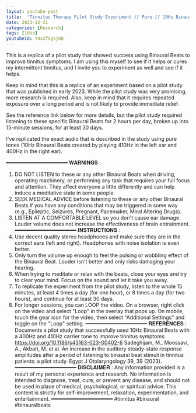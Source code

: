 ```yaml
---
layout: youtube-post
title:  'Tinnitus Therapy Pilot Study Experiment // Pure // 10Hz Binaural Beats'
date: 2023-12-31
categories: [Research]
tags: [10Hz]
youtubeid: Y4sZfSgSjUQ
---
```


<p class="premono" markdown="1">
This is a replica of a pilot study that showed success using Binaural Beats to improve tinnitus symptoms. I am using this myself to see if it helps or cures my intermittent tinnitus, and I invite you to experiment as well and see if it helps.

Keep in mind that this is a replica of an experiment based on a pilot study that was published in early 2023. While the pilot study was very promising, more research is required. Also, keep in mind that it requires repeated exposure over a long period and is not likely to provide immediate relief.

See the reference link below for more details, but the pilot study required listening to these specific Binaural Beats for 2 hours per day, broken up into 15-minute sessions, for at least 30 days.

I've replicated the exact audio that is described in the study using pure tones (10Hz Binaural Beats created by playing 410Hz in the left ear and 400Hz in the right ear).

━━━━━━━━━━━━━━━━━━━━
𝐖𝐀𝐑𝐍𝐈𝐍𝐆𝐒 :
1. DO NOT LISTEN to these or any other Binaural Beats when driving, operating machinery, or performing any task that requires your full focus and attention. They affect everyone a little differently and can help induce a meditative state in some people.
2. SEEK MEDICAL ADVICE before listening to these or any other Binaural Beats if you have any conditions that may be triggered in some way (e.g., Epileptic, Seizures, Pregnant, Pacemaker, Mind Altering Drugs).
3. LISTEN AT A COMFORTABLE LEVEL so you don't cause ear damage. Louder volume does not increase the effectiveness of brain entrainment.
━━━━━━━━━━━━━━━━━━━━
𝐈𝐍𝐒𝐓𝐑𝐔𝐂𝐓𝐈𝐎𝐍𝐒 :
1. Use decent quality stereo headphones and make sure they are in the correct ears (left and right). Headphones with noise isolation is even better.
2. Only turn the volume up enough to feel the pulsing or wobbling effect of the Binaural Beat. Louder isn't better and only risks damaging your hearing.
3. When trying to meditate or relax with the beats, close your eyes and try to clear your mind. Focus on the sound and let it take you away.
4. To replicate the experiment from the pilot study, listen to the whole 15 minutes, at least 4 times a day (for one hour), or 8 times a day (for two hours), and continue for at least 30 days.
5. For longer sessions, you can LOOP the video. On a browser, right click on the video and select "Loop" in the overlay that pops up. On mobile, touch the gear icon for the video, then select "Additional Settings" and toggle on the "Loop" setting.
━━━━━━━━━━━━━━━━━━━━
𝐑𝐄𝐅𝐄𝐑𝐄𝐍𝐂𝐄𝐒 :
Documents a pilot study that successfully used 10Hz Binaural Beats with a 400Hz and 410Hz carrier tone to improve tinnitus symptoms.
<https://doi.org/10.1186/s43163-023-00402-6>
Sadeghijam, M., Moossavi, A., Akbari, M. et al. An increase in the auditory steady-state response amplitudes after a period of listening to binaural beat stimuli in tinnitus patients: a pilot study. Egypt J Otolaryngology 39, 39 (2023).
━━━━━━━━━━━━━━━━━━━━
𝐃𝐈𝐒𝐂𝐋𝐀𝐈𝐌𝐄𝐑 :
Any information provided is a result of my personal experience and research. No information is intended to diagnose, treat, cure, or prevent any disease, and should not be used in place of medical, psychological, or spiritual advice. This content is strictly for self-improvement, relaxation, experimentation, and entertainment.
━━━━━━━━━━━━━━━━━━━━
#tinnitus #binaural #binauralbeats
</p>

